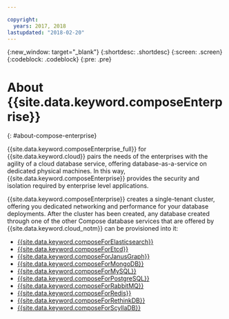 ```yaml
---

copyright:
  years: 2017, 2018
lastupdated: "2018-02-20"
---
```


{:new_window: target="_blank"}
{:shortdesc: .shortdesc}
{:screen: .screen}
{:codeblock: .codeblock}
{:pre: .pre}

# About {{site.data.keyword.composeEnterprise}}
{: #about-compose-enterprise}

{{site.data.keyword.composeEnterprise_full}} for {{site.data.keyword.cloud}} pairs the needs of the enterprises with the agility of a cloud database service, offering database-as-a-service on dedicated physical machines. In this way, {{site.data.keyword.composeEnterprise}} provides the security and isolation required by enterprise level applications.

{{site.data.keyword.composeEnterprise}} creates a single-tenant cluster, offering you dedicated networking and performance for your database deployments. After the cluster has been created, any database created through one of the other Compose database services that are offered by {{site.data.keyword.cloud_notm}} can be provisioned into it:

- [{{site.data.keyword.composeForElasticsearch}}](https://console.{DomainName}/catalog/services/compose-for-elasticsearch)
- [{{site.data.keyword.composeForEtcd}}](https://console.{DomainName}/catalog/services/compose-for-etcd)
- [{{site.data.keyword.composeForJanusGraph}}](https://console.{DomainName}/catalog/services/compose-for-janusgraph)
- [{{site.data.keyword.composeForMongoDB}}](https://console.{DomainName}/catalog/services/compose-for-mongodb)
- [{{site.data.keyword.composeForMySQL}}](https://console.{DomainName}/catalog/services/compose-for-mysql)
- [{{site.data.keyword.composeForPostgreSQL}}](https://console.{DomainName}/catalog/services/compose-for-postgresql)
- [{{site.data.keyword.composeForRabbitMQ}}](https://console.{DomainName}/catalog/services/compose-for-rabbitmq)
- [{{site.data.keyword.composeForRedis}}](https://console.{DomainName}/catalog/services/compose-for-redis)
- [{{site.data.keyword.composeForRethinkDB}}](https://console.{DomainName}/catalog/services/compose-for-rethinkdb)
- [{{site.data.keyword.composeForScyllaDB}}](https://console.{DomainName}/catalog/services/compose-for-scylladb)

